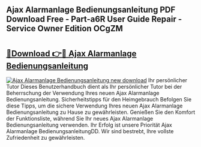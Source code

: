 ## Ajax Alarmanlage Bedienungsanleitung PDF Download Free - Part-a6R User Guide Repair - Service Owner Edition OCgZM

# <h2><a href="http://df0hga.blite.top/?on=Ajax+Alarmanlage+Bedienungsanleitung">🔗Download 👉🔴 Ajax Alarmanlage Bedienungsanleitung</a></h2>

[![Ajax Alarmanlage Bedienungsanleitung new download](https://i.imgur.com/lujVjoI.png)](http://df0hga.blite.top/?on=Ajax+Alarmanlage+Bedienungsanleitung)
Ihr persönlicher Tutor Dieses Benutzerhandbuch dient als Ihr persönlicher Tutor bei der Beherrschung der Verwendung Ihres neuen Ajax Alarmanlage Bedienungsanleitung. Sicherheitstipps für den Heimgebrauch Befolgen Sie diese Tipps, um die sichere Verwendung Ihres neuen Ajax Alarmanlage Bedienungsanleitung zu Hause zu gewährleisten. Genießen Sie den Komfort der Funktionsliste, während Sie Ihr neues Ajax Alarmanlage Bedienungsanleitung verwenden. Ihr Erfolg ist unsere Priorität Ajax Alarmanlage BedienungsanleitungDD. Wir sind bestrebt, Ihre vollste Zufriedenheit zu gewährleisten.
